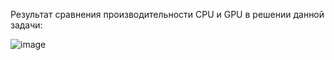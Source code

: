 Результат сравнения производительности CPU и GPU в решении данной задачи:

![image](https://github.com/KrechkoVsevolod201/HPC/assets/71152134/ef62f2f9-42c3-4f13-97e7-d6b0f536baef)
